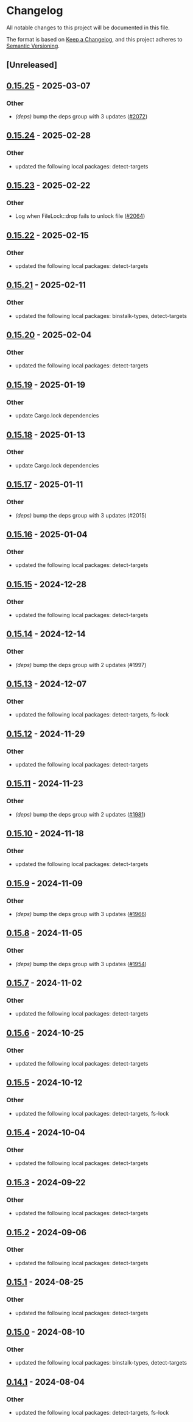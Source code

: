 # Changelog
All notable changes to this project will be documented in this file.

The format is based on [Keep a Changelog](https://keepachangelog.com/en/1.0.0/),
and this project adheres to [Semantic Versioning](https://semver.org/spec/v2.0.0.html).

## [Unreleased]

## [0.15.25](https://github.com/cargo-bins/cargo-binstall/compare/binstalk-manifests-v0.15.24...binstalk-manifests-v0.15.25) - 2025-03-07

### Other

- *(deps)* bump the deps group with 3 updates ([#2072](https://github.com/cargo-bins/cargo-binstall/pull/2072))

## [0.15.24](https://github.com/cargo-bins/cargo-binstall/compare/binstalk-manifests-v0.15.23...binstalk-manifests-v0.15.24) - 2025-02-28

### Other

- updated the following local packages: detect-targets

## [0.15.23](https://github.com/cargo-bins/cargo-binstall/compare/binstalk-manifests-v0.15.22...binstalk-manifests-v0.15.23) - 2025-02-22

### Other

- Log when FileLock::drop fails to unlock file ([#2064](https://github.com/cargo-bins/cargo-binstall/pull/2064))

## [0.15.22](https://github.com/cargo-bins/cargo-binstall/compare/binstalk-manifests-v0.15.21...binstalk-manifests-v0.15.22) - 2025-02-15

### Other

- updated the following local packages: detect-targets

## [0.15.21](https://github.com/cargo-bins/cargo-binstall/compare/binstalk-manifests-v0.15.20...binstalk-manifests-v0.15.21) - 2025-02-11

### Other

- updated the following local packages: binstalk-types, detect-targets

## [0.15.20](https://github.com/cargo-bins/cargo-binstall/compare/binstalk-manifests-v0.15.19...binstalk-manifests-v0.15.20) - 2025-02-04

### Other

- updated the following local packages: detect-targets

## [0.15.19](https://github.com/cargo-bins/cargo-binstall/compare/binstalk-manifests-v0.15.18...binstalk-manifests-v0.15.19) - 2025-01-19

### Other

- update Cargo.lock dependencies

## [0.15.18](https://github.com/cargo-bins/cargo-binstall/compare/binstalk-manifests-v0.15.17...binstalk-manifests-v0.15.18) - 2025-01-13

### Other

- update Cargo.lock dependencies

## [0.15.17](https://github.com/cargo-bins/cargo-binstall/compare/binstalk-manifests-v0.15.16...binstalk-manifests-v0.15.17) - 2025-01-11

### Other

- *(deps)* bump the deps group with 3 updates (#2015)

## [0.15.16](https://github.com/cargo-bins/cargo-binstall/compare/binstalk-manifests-v0.15.15...binstalk-manifests-v0.15.16) - 2025-01-04

### Other

- updated the following local packages: detect-targets

## [0.15.15](https://github.com/cargo-bins/cargo-binstall/compare/binstalk-manifests-v0.15.14...binstalk-manifests-v0.15.15) - 2024-12-28

### Other

- updated the following local packages: detect-targets

## [0.15.14](https://github.com/cargo-bins/cargo-binstall/compare/binstalk-manifests-v0.15.13...binstalk-manifests-v0.15.14) - 2024-12-14

### Other

- *(deps)* bump the deps group with 2 updates (#1997)

## [0.15.13](https://github.com/cargo-bins/cargo-binstall/compare/binstalk-manifests-v0.15.12...binstalk-manifests-v0.15.13) - 2024-12-07

### Other

- updated the following local packages: detect-targets, fs-lock

## [0.15.12](https://github.com/cargo-bins/cargo-binstall/compare/binstalk-manifests-v0.15.11...binstalk-manifests-v0.15.12) - 2024-11-29

### Other

- updated the following local packages: detect-targets

## [0.15.11](https://github.com/cargo-bins/cargo-binstall/compare/binstalk-manifests-v0.15.10...binstalk-manifests-v0.15.11) - 2024-11-23

### Other

- *(deps)* bump the deps group with 2 updates ([#1981](https://github.com/cargo-bins/cargo-binstall/pull/1981))

## [0.15.10](https://github.com/cargo-bins/cargo-binstall/compare/binstalk-manifests-v0.15.9...binstalk-manifests-v0.15.10) - 2024-11-18

### Other

- updated the following local packages: detect-targets

## [0.15.9](https://github.com/cargo-bins/cargo-binstall/compare/binstalk-manifests-v0.15.8...binstalk-manifests-v0.15.9) - 2024-11-09

### Other

- *(deps)* bump the deps group with 3 updates ([#1966](https://github.com/cargo-bins/cargo-binstall/pull/1966))

## [0.15.8](https://github.com/cargo-bins/cargo-binstall/compare/binstalk-manifests-v0.15.7...binstalk-manifests-v0.15.8) - 2024-11-05

### Other

- *(deps)* bump the deps group with 3 updates ([#1954](https://github.com/cargo-bins/cargo-binstall/pull/1954))

## [0.15.7](https://github.com/cargo-bins/cargo-binstall/compare/binstalk-manifests-v0.15.6...binstalk-manifests-v0.15.7) - 2024-11-02

### Other

- updated the following local packages: detect-targets

## [0.15.6](https://github.com/cargo-bins/cargo-binstall/compare/binstalk-manifests-v0.15.5...binstalk-manifests-v0.15.6) - 2024-10-25

### Other

- updated the following local packages: detect-targets

## [0.15.5](https://github.com/cargo-bins/cargo-binstall/compare/binstalk-manifests-v0.15.4...binstalk-manifests-v0.15.5) - 2024-10-12

### Other

- updated the following local packages: detect-targets, fs-lock

## [0.15.4](https://github.com/cargo-bins/cargo-binstall/compare/binstalk-manifests-v0.15.3...binstalk-manifests-v0.15.4) - 2024-10-04

### Other

- updated the following local packages: detect-targets

## [0.15.3](https://github.com/cargo-bins/cargo-binstall/compare/binstalk-manifests-v0.15.2...binstalk-manifests-v0.15.3) - 2024-09-22

### Other

- updated the following local packages: detect-targets

## [0.15.2](https://github.com/cargo-bins/cargo-binstall/compare/binstalk-manifests-v0.15.1...binstalk-manifests-v0.15.2) - 2024-09-06

### Other
- updated the following local packages: detect-targets

## [0.15.1](https://github.com/cargo-bins/cargo-binstall/compare/binstalk-manifests-v0.15.0...binstalk-manifests-v0.15.1) - 2024-08-25

### Other
- updated the following local packages: detect-targets

## [0.15.0](https://github.com/cargo-bins/cargo-binstall/compare/binstalk-manifests-v0.14.1...binstalk-manifests-v0.15.0) - 2024-08-10

### Other
- updated the following local packages: binstalk-types, detect-targets

## [0.14.1](https://github.com/cargo-bins/cargo-binstall/compare/binstalk-manifests-v0.14.0...binstalk-manifests-v0.14.1) - 2024-08-04

### Other
- updated the following local packages: detect-targets, fs-lock
